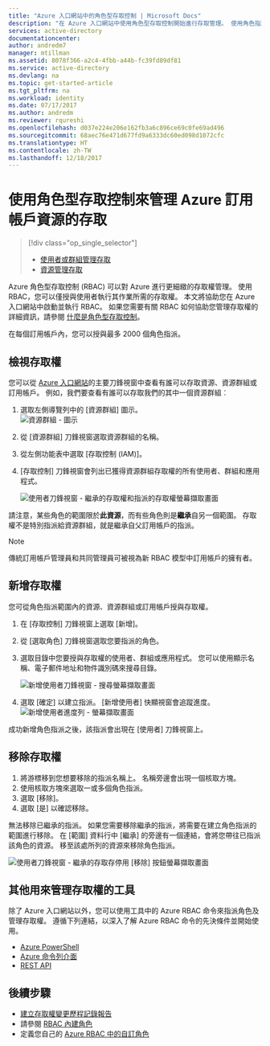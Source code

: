 ```yaml
---
title: "Azure 入口網站中的角色型存取控制 | Microsoft Docs"
description: "在 Azure 入口網站中使用角色型存取控制開始進行存取管理。 使用角色指派將權限指派給您的資源。"
services: active-directory
documentationcenter: 
author: andredm7
manager: mtillman
ms.assetid: 8078f366-a2c4-4fbb-a44b-fc39fd89df81
ms.service: active-directory
ms.devlang: na
ms.topic: get-started-article
ms.tgt_pltfrm: na
ms.workload: identity
ms.date: 07/17/2017
ms.author: andredm
ms.reviewer: rqureshi
ms.openlocfilehash: d037e224e206e162fb3a6c896ce69c0fe69ad496
ms.sourcegitcommit: 68aec76e471d677fd9a6333dc60ed098d1072cfc
ms.translationtype: HT
ms.contentlocale: zh-TW
ms.lasthandoff: 12/18/2017
---
```

# <a name="use-role-based-access-control-to-manage-access-to-your-azure-subscription-resources"></a>使用角色型存取控制來管理 Azure 訂用帳戶資源的存取
> [!div class="op_single_selector"]
> * [使用者或群組管理存取](role-based-access-control-manage-assignments.md)
> * [資源管理存取](role-based-access-control-configure.md)

Azure 角色型存取控制 (RBAC) 可以對 Azure 進行更細緻的存取權管理。 使用 RBAC，您可以僅授與使用者執行其作業所需的存取權。 本文將協助您在 Azure 入口網站中啟動並執行 RBAC。 如果您需要有關 RBAC 如何協助您管理存取權的詳細資訊，請參閱 [什麼是角色型存取控制](role-based-access-control-what-is.md)。

在每個訂用帳戶內，您可以授與最多 2000 個角色指派。 

## <a name="view-access"></a>檢視存取權
您可以從 [Azure 入口網站](https://portal.azure.com)的主要刀鋒視窗中查看有誰可以存取資源、資源群組或訂用帳戶。 例如，我們要查看有誰可以存取我們的其中一個資源群組︰

1. 選取左側導覽列中的 [資源群組]  圖示。  
    ![資源群組 - 圖示](./media/role-based-access-control-configure/resourcegroups_icon.png)
2. 從 [資源群組]  刀鋒視窗選取資源群組的名稱。
3. 從左側功能表中選取 [存取控制 (IAM)]。  
4. [存取控制] 刀鋒視窗會列出已獲得資源群組存取權的所有使用者、群組和應用程式。  
   
    ![使用者刀鋒視窗 - 繼承的存取權和指派的存取權螢幕擷取畫面](./media/role-based-access-control-configure/view-access.png)

請注意，某些角色的範圍限於**此資源**，而有些角色則是**繼承**自另一個範圍。 存取權不是特別指派給資源群組，就是繼承自父訂用帳戶的指派。

> [!NOTE]
> 傳統訂用帳戶管理員和共同管理員可被視為新 RBAC 模型中訂用帳戶的擁有者。

## <a name="add-access"></a>新增存取權
您可從角色指派範圍內的資源、資源群組或訂用帳戶授與存取權。

1. 在 [存取控制] 刀鋒視窗上選取 [新增]。  
2. 從 [選取角色]  刀鋒視窗選取您要指派的角色。
3. 選取目錄中您要授與存取權的使用者、群組或應用程式。 您可以使用顯示名稱、電子郵件地址和物件識別碼來搜尋目錄。  
   
    ![新增使用者刀鋒視窗 - 搜尋螢幕擷取畫面](./media/role-based-access-control-configure/grant-access2.png)
4. 選取 [確定]  以建立指派。 [新增使用者]  快顯視窗會追蹤進度。  
    ![新增使用者進度列 - 螢幕擷取畫面](./media/role-based-access-control-configure/addinguser_popup.png)

成功新增角色指派之後，該指派會出現在 [使用者]  刀鋒視窗上。

## <a name="remove-access"></a>移除存取權
1. 將游標移到您想要移除的指派名稱上。 名稱旁邊會出現一個核取方塊。
2. 使用核取方塊來選取一或多個角色指派。
2. 選取 [移除]。  
3. 選取 [是] 以確認移除。

無法移除已繼承的指派。 如果您需要移除繼承的指派，將需要在建立角色指派的範圍進行移除。 在 [範圍] 資料行中 [繼承] 的旁邊有一個連結，會將您帶往已指派該角色的資源。 移至該處所列的資源來移除角色指派。

![使用者刀鋒視窗 - 繼承的存取存停用 [移除] 按鈕螢幕擷取畫面](./media/role-based-access-control-configure/remove-access2.png)

## <a name="other-tools-to-manage-access"></a>其他用來管理存取權的工具
除了 Azure 入口網站以外，您可以使用工具中的 Azure RBAC 命令來指派角色及管理存取權。  遵循下列連結，以深入了解 Azure RBAC 命令的先決條件並開始使用。

* [Azure PowerShell](role-based-access-control-manage-access-powershell.md)
* [Azure 命令列介面](role-based-access-control-manage-access-azure-cli.md)
* [REST API](role-based-access-control-manage-access-rest.md)

## <a name="next-steps"></a>後續步驟
* [建立存取權變更歷程記錄報告](role-based-access-control-access-change-history-report.md)
* 請參閱 [RBAC 內建角色](role-based-access-built-in-roles.md)
* 定義您自己的 [Azure RBAC 中的自訂角色](role-based-access-control-custom-roles.md)

